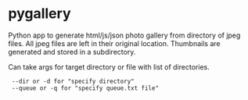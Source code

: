 # pygallery
Python app to generate html/js/json photo gallery from directory of jpeg files.  All jpeg files are left in their original location.  Thumbnails are generated and stored in a subdirectory.   

Can take args for target directory or file with list of directories.

     --dir or -d for "specify directory"
     --queue or -q for "specify queue.txt file"

